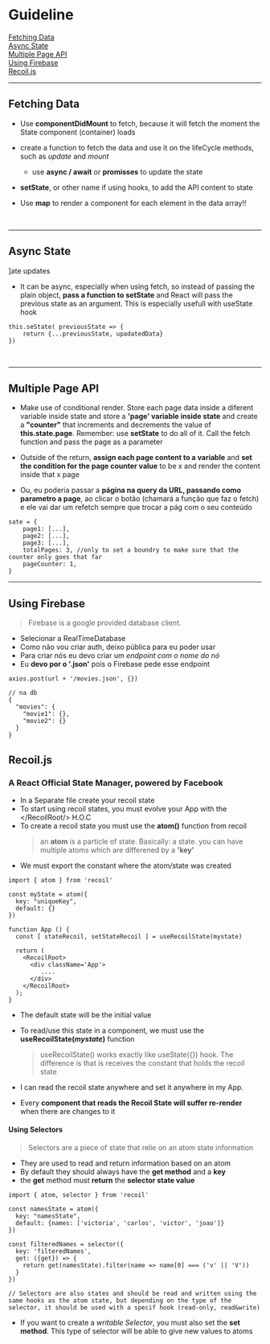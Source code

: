 # Guideline

<a href='#fetching-data'>Fetching Data</a> <br>
<a href='#async-state'>Async State</a> <br>
<a href='#multiple-page-api'>Multiple Page API</a> <br>
<a href='#firebase'>Using Firebase</a> <br>
<a href='#recoil'>Recoil.js</a> <br>

<hr>

<h2 id='fetching-data'>Fetching Data</h2>

- Use **componentDidMount** to fetch, because it will fetch the moment the State component (container) loads

- create a function to fetch the data and use it on the lifeCycle methods, such as _update_ and _mount_

  - use **async / await** or **promisses** to update the state

- **setState**, or other name if using hooks, to add the API content to state

- Use **map** to render a component for each element in the data array!!

<br>
<hr>

<h2 id='async-state'>Async State</h2>

]ate updates

- It can be async, especially when using fetch, so instead of passing the plain object, **pass a function to setState** and React will pass the previous state as an argument. This is especially usefull with useState hook

```
this.seState( previousState => {
    return {...previousState, upadatedData}
})
```

<br>
<hr>

<h2 id='multiple-page-api'>Multiple Page API</h2>

- Make use of conditional render. Store each page data inside a diferent variable inside state and store a **'page' variable inside state** and create a **"counter"** that increments and decrements the value of **this.state.page**. Remember: use **setState** to do all of it. Call the fetch function and pass the page as a parameter

- Outside of the return, **assign each page content to a variable** and **set the condition for the page counter value** to be x and render the content inside that x page

- Ou, eu poderia passar a **página na query da URL, passando como parametro a page**, ao clicar o botão (chamará a função que faz o fetch) e ele vai dar um refetch sempre que trocar a pág com o seu conteúdo

```
sate = {
    page1: [...],
    page2: [...],
    page3: [...],
    totalPages: 3, //only to set a boundry to make sure that the counter only goes that far
    pageCounter: 1,
}
```

<hr>

<h2 id='firebase'>Using Firebase</h2>

> Firebase is a google provided database client.

- Selecionar a RealTimeDatabase
- Como não vou criar auth, deixo pública para eu poder usar
- Para criar nós eu devo criar um _endpoint com o nome do nó_
- Eu **devo por o '.json'** pois o Firebase pede esse endpoint

```
axios.post(url + '/movies.json', {})

// na db
{
  "movies": {
    "movie1": {},
    "movie2": {}
  }
}
```

<h2 id='recois'>Recoil.js</h2>

### A React Official State Manager, powered by Facebook

- In a Separate file create your recoil state
- To start using recoil states, you must evolve your App with the </RecoilRoot/> H.O.C
- To create a recoil state you must use the **atom()** function from recoil
  > an **atom** is a particle of state. Basically: a state. you can have multiple atoms which are differened by a **'key'**
- We must export the constant where the atom/state was created

```
import { atom } from 'recoil'

const myState = atom({
  key: "uniqueKey",
  default: {}
})

function App () {
  const [ stateRecoil, setStateRecoil ] = useRecoilState(mystate)

  return (
    <RecoilRoot>
      <div className='App'>
         ....
      </div>
    </RecoilRoot>
  );
}
```

- The default state will be the initial value
- To read/use this state in a component, we must use the **useRecoilState(_mystate_)** function

  > useRecoilState() works exactly like useState({}) hook. The difference is that is receives the constant that holds the recoil state

- I can read the recoil state anywhere and set it anywhere in my App.
- Every **component that reads the Recoil State will suffer re-render** when there are changes to it

#### Using Selectors

> Selectors are a piece of state that relie on an atom state information

- They are used to read and return information based on an atom
- By default they should always have the **get method** and a **key**
- the **get** method must **return** the **selector state value**

```
import { atom, selector } from 'recoil'

const namesState = atom({
  key: "namesState",
  default: {names: ['victoria', 'carlos', 'victor', 'joao']}
})

const filteredNames = selector({
  key: 'filteredNames',
  get: ({get}) => {
    return get(namesState).filter(name => name[0] === ('v' || 'V'))
  }
})

// Selectors are also states and should be read and written using the same hooks as the atom state, but depending on the type of the selector, it should be used with a specif hook (read-only, read&write)
```

- If you want to create a _writable Selector_, you must also set the **set method**. This type of selector will be able to give new values to atoms
